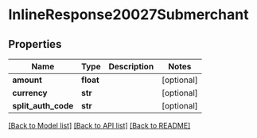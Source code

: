 # InlineResponse20027Submerchant

## Properties
Name | Type | Description | Notes
------------ | ------------- | ------------- | -------------
**amount** | **float** |  | [optional] 
**currency** | **str** |  | [optional] 
**split_auth_code** | **str** |  | [optional] 

[[Back to Model list]](../README.md#documentation-for-models) [[Back to API list]](../README.md#documentation-for-api-endpoints) [[Back to README]](../README.md)


